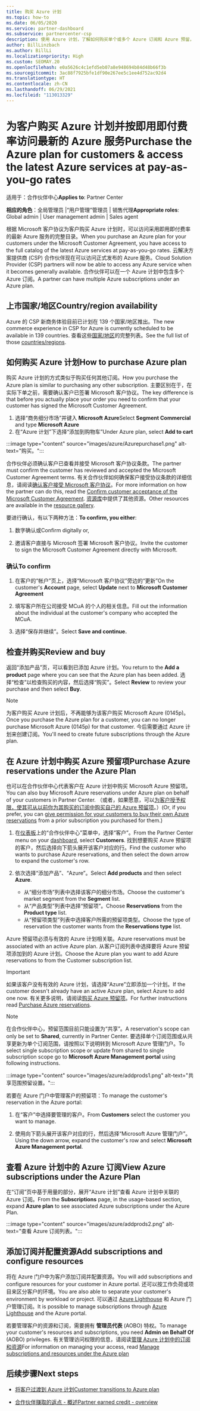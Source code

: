 ```yaml
---
title: 购买 Azure 计划
ms.topic: how-to
ms.date: 06/05/2020
ms.service: partner-dashboard
ms.subservice: partnercenter-csp
description: 使用 Azure 计划，了解如何购买单个或多个 Azure 订阅和 Azure 预留，如何配置资源，以及如何查看或添加订阅。
author: BillLinzbach
ms.author: BillLi
ms.localizationpriority: High
ms.custom: SEOMAY.20
ms.openlocfilehash: e0a5626c4c1efd5eb07a8e948694b84d48b66f3b
ms.sourcegitcommit: 3ac88f7925bfe1df90e267ee5c1ee4d752ac92d4
ms.translationtype: HT
ms.contentlocale: zh-CN
ms.lasthandoff: 06/29/2021
ms.locfileid: "113013329"
---
```

# <a name="purchase-the-azure-plan-for-customers--access-the-latest-azure-services-at-pay-as-you-go-rates"></a><span data-ttu-id="e800e-103">为客户购买 Azure 计划并按即用即付费率访问最新的 Azure 服务</span><span class="sxs-lookup"><span data-stu-id="e800e-103">Purchase the Azure plan for customers & access the latest Azure services at pay-as-you-go rates</span></span>

<span data-ttu-id="e800e-104">适用于：合作伙伴中心</span><span class="sxs-lookup"><span data-stu-id="e800e-104">**Applies to**: Partner Center</span></span> 

<span data-ttu-id="e800e-105">**相应的角色**：全局管理员 |“用户管理”管理员 | 销售代理</span><span class="sxs-lookup"><span data-stu-id="e800e-105">**Appropriate roles**: Global admin | User management admin | Sales agent</span></span>

<span data-ttu-id="e800e-106">根据 Microsoft 客户协议为客户购买 Azure 计划时，可以访问采用即用即付费率的最新 Azure 服务的完整目录。</span><span class="sxs-lookup"><span data-stu-id="e800e-106">When you purchase an Azure plan for your customers under the Microsoft Customer Agreement, you have access to the full catalog of the latest Azure services at pay-as-you-go rates.</span></span> <span data-ttu-id="e800e-107">云解决方案提供商 (CSP) 合作伙伴现在可以访问正式发布的 Azure 服务。</span><span class="sxs-lookup"><span data-stu-id="e800e-107">Cloud Solution Provider (CSP) partners will now be able to access any Azure service when it becomes generally available.</span></span> <span data-ttu-id="e800e-108">合作伙伴可以在一个 Azure 计划中包含多个 Azure 订阅。</span><span class="sxs-lookup"><span data-stu-id="e800e-108">A partner can have multiple Azure subscriptions under an Azure plan.</span></span> 

## <a name="countryregion-availability"></a><span data-ttu-id="e800e-109">上市国家/地区</span><span class="sxs-lookup"><span data-stu-id="e800e-109">Country/region availability</span></span>

<span data-ttu-id="e800e-110">Azure 的 CSP 新商务体验目前已计划在 139 个国家/地区推出。</span><span class="sxs-lookup"><span data-stu-id="e800e-110">The new commerce experience in CSP for Azure is currently scheduled to be available in 139 countries.</span></span> <span data-ttu-id="e800e-111">查看这些[国家/地区](https://query.prod.cms.rt.microsoft.com/cms/api/am/binary/RE3QN0x)的完整列表。</span><span class="sxs-lookup"><span data-stu-id="e800e-111">See the full list of those [countries/regions](https://query.prod.cms.rt.microsoft.com/cms/api/am/binary/RE3QN0x).</span></span> 

## <a name="how-to-purchase-azure-plan"></a><span data-ttu-id="e800e-112">如何购买 Azure 计划</span><span class="sxs-lookup"><span data-stu-id="e800e-112">How to purchase Azure plan</span></span>

<span data-ttu-id="e800e-113">购买 Azure 计划的方式类似于购买任何其他订阅。</span><span class="sxs-lookup"><span data-stu-id="e800e-113">How you purchase the Azure plan is similar to purchasing any other subscription.</span></span> <span data-ttu-id="e800e-114">主要区别在于，在实际下单之前，需要确认客户已签署 Microsoft 客户协议。</span><span class="sxs-lookup"><span data-stu-id="e800e-114">The key difference is that before you actually place your order you need to confirm that your customer has signed the Microsoft Customer Agreement.</span></span>

1. <span data-ttu-id="e800e-115">选择“商务细分市场”并键入 **Microsoft Azure**</span><span class="sxs-lookup"><span data-stu-id="e800e-115">Select **Segment Commercial** and type **Microsoft Azure**</span></span> 
2. <span data-ttu-id="e800e-116">在“Azure 计划”下选择“添加到购物车”</span><span class="sxs-lookup"><span data-stu-id="e800e-116">Under Azure plan, select **Add to cart**</span></span>

:::image type="content" source="images/azure/Azurepurchase1.png" alt-text="购买。":::

<span data-ttu-id="e800e-118">合作伙伴必须确认客户已查看并接受 Microsoft 客户协议条款。</span><span class="sxs-lookup"><span data-stu-id="e800e-118">The partner must confirm the customer has reviewed and accepted the Microsoft Customer Agreement terms.</span></span> <span data-ttu-id="e800e-119">有关合作伙伴如何确保客户接受协议条款的详细信息，请阅读[确认客户接受 Microsoft 客户协议](confirm-customer-agreement.md)。</span><span class="sxs-lookup"><span data-stu-id="e800e-119">For more information on how the partner can do this, read the [Confirm customer acceptance of the Microsoft Customer Agreement](confirm-customer-agreement.md).</span></span> <span data-ttu-id="e800e-120">[资源库](https://partner.microsoft.com/resources/collection/Microsoft-Customer-Agreement-in-the-CSP-program#/)中提供了其他资源。</span><span class="sxs-lookup"><span data-stu-id="e800e-120">Other resources are available in the [resource gallery](https://partner.microsoft.com/resources/collection/Microsoft-Customer-Agreement-in-the-CSP-program#/).</span></span>

<span data-ttu-id="e800e-121">要进行确认，有以下两种方法：</span><span class="sxs-lookup"><span data-stu-id="e800e-121">**To confirm, you either**:</span></span> 

1. <span data-ttu-id="e800e-122">数字确认或</span><span class="sxs-lookup"><span data-stu-id="e800e-122">Confirm digitally or,</span></span>

2. <span data-ttu-id="e800e-123">邀请客户直接与 Microsoft 签署 Microsoft 客户协议。</span><span class="sxs-lookup"><span data-stu-id="e800e-123">Invite the customer to sign the Microsoft Customer Agreement directly with Microsoft.</span></span> 

### <a name="to-confirm"></a><span data-ttu-id="e800e-124">确认</span><span class="sxs-lookup"><span data-stu-id="e800e-124">To confirm</span></span> 

1. <span data-ttu-id="e800e-125">在客户的“帐户”页上，选择“Microsoft 客户协议”旁边的“更新”</span><span class="sxs-lookup"><span data-stu-id="e800e-125">On the customer's **Account** page, select **Update** next to **Microsoft Customer Agreement**</span></span>  

2. <span data-ttu-id="e800e-126">填写客户所在公司接受 MCuA 的个人的相关信息。</span><span class="sxs-lookup"><span data-stu-id="e800e-126">Fill out the information about the individual at the customer's company who accepted the MCuA.</span></span>

3. <span data-ttu-id="e800e-127">选择“保存并继续”。</span><span class="sxs-lookup"><span data-stu-id="e800e-127">Select **Save and continue.**</span></span>  

## <a name="review-and-buy"></a><span data-ttu-id="e800e-128">检查并购买</span><span class="sxs-lookup"><span data-stu-id="e800e-128">Review and buy</span></span>

<span data-ttu-id="e800e-129">返回“添加产品”页，可以看到已添加 Azure 计划。</span><span class="sxs-lookup"><span data-stu-id="e800e-129">You return to the **Add a product** page where you can see that the Azure plan has been added.</span></span> <span data-ttu-id="e800e-130">选择“检查”以检查购买的内容，然后选择“购买”。</span><span class="sxs-lookup"><span data-stu-id="e800e-130">Select **Review** to review your purchase and then select **Buy**.</span></span> 

>[!Note]
><span data-ttu-id="e800e-131">为客户购买 Azure 计划后，不再能够为该客户购买 Microsoft Azure (0145p)。</span><span class="sxs-lookup"><span data-stu-id="e800e-131">Once you purchase the Azure plan for a customer, you can no longer purchase Microsoft Azure (0145p) for that customer.</span></span> <span data-ttu-id="e800e-132">今后需要通过 Azure 计划来创建订阅。</span><span class="sxs-lookup"><span data-stu-id="e800e-132">You'll need to create future subscriptions through the Azure plan.</span></span>

## <a name="purchase-azure-reservations-under-the-azure-plan"></a><span data-ttu-id="e800e-133">在 Azure 计划中购买 Azure 预留项</span><span class="sxs-lookup"><span data-stu-id="e800e-133">Purchase Azure reservations under the Azure Plan</span></span> 
  
<span data-ttu-id="e800e-134">也可以在合作伙伴中心代表客户在 Azure 计划中购买 Microsoft Azure 预留项。</span><span class="sxs-lookup"><span data-stu-id="e800e-134">You can also buy Microsoft Azure reservations under Azure plan on behalf of your customers in Partner Center.</span></span> <span data-ttu-id="e800e-135">（或者，如果愿意，可以[为客户授予权限，使其可从以前你为其购买的订阅中购买自己的 Azure 预留项](give-customers-permission.md)。）</span><span class="sxs-lookup"><span data-stu-id="e800e-135">(Or, if you prefer, you can [give permission for your customers to buy their own Azure reservations](give-customers-permission.md) from a prior subscription you purchased for them.)</span></span>

1. <span data-ttu-id="e800e-136">在[仪表板](https://partner.microsoft.com/dashboard/)上的“合作伙伴中心”菜单中，选择“客户”。</span><span class="sxs-lookup"><span data-stu-id="e800e-136">From the Partner Center menu on your [dashboard](https://partner.microsoft.com/dashboard/), select **Customers**.</span></span> <span data-ttu-id="e800e-137">找到想要购买 Azure 预留项的客户，然后选择向下箭头展开该客户对应的行。</span><span class="sxs-lookup"><span data-stu-id="e800e-137">Find the customer who wants to purchase Azure reservations, and then select the down arrow to expand the customer's row.</span></span>

2. <span data-ttu-id="e800e-138">依次选择“添加产品”、“Azure”。</span><span class="sxs-lookup"><span data-stu-id="e800e-138">Select **Add products** and then select **Azure**.</span></span> 

   - <span data-ttu-id="e800e-139">从“细分市场”列表中选择该客户的细分市场。</span><span class="sxs-lookup"><span data-stu-id="e800e-139">Choose the customer's market segment from the **Segment** list.</span></span>
   - <span data-ttu-id="e800e-140">从“产品类型”列表中选择“预留项”。</span><span class="sxs-lookup"><span data-stu-id="e800e-140">Choose **Reservations** from the **Product type** list.</span></span>
   - <span data-ttu-id="e800e-141">从“预留项类型”列表中选择客户所需的预留项类型。</span><span class="sxs-lookup"><span data-stu-id="e800e-141">Choose the type of reservation the customer wants from the **Reservations type** list.</span></span>

<span data-ttu-id="e800e-142">Azure 预留项必须与有效的 Azure 计划相关联。</span><span class="sxs-lookup"><span data-stu-id="e800e-142">Azure reservations must be associated with an active Azure plan.</span></span> <span data-ttu-id="e800e-143">从客户订阅列表中选择要将 Azure 预留项添加到的 Azure 计划。</span><span class="sxs-lookup"><span data-stu-id="e800e-143">Choose the Azure plan you want to add Azure reservations to from the Customer subscription list.</span></span> 

>[!Important] 
><span data-ttu-id="e800e-144">如果该客户没有有效的 Azure 计划，请选择“Azure”立即添加一个计划。</span><span class="sxs-lookup"><span data-stu-id="e800e-144">If the customer doesn't already have an active Azure plan, select Azure to add one now.</span></span> <span data-ttu-id="e800e-145">有关更多说明，请阅读[购买 Azure 预留项](azure-reservations-buying.md#purchase-azure-reservations)。</span><span class="sxs-lookup"><span data-stu-id="e800e-145">For further instructions read [Purchase Azure reservations](azure-reservations-buying.md#purchase-azure-reservations).</span></span>

>[!Note]
><span data-ttu-id="e800e-146">在合作伙伴中心，预留范围目前只能设置为“共享”。</span><span class="sxs-lookup"><span data-stu-id="e800e-146">A reservation's scope can only be set to **Shared**, currently in Partner Center.</span></span> <span data-ttu-id="e800e-147">要选择单个订阅范围或从共享更新为单个订阅范围，请按照以下说明转到 Microsoft Azure 管理门户。</span><span class="sxs-lookup"><span data-stu-id="e800e-147">To select single subscription scope or update from shared to single subscription scope go to **Microsoft Azure Management portal** using following instructions.</span></span> 

:::image type="content" source="images/azure/addprods1.png" alt-text="共享范围预留设置。":::

<span data-ttu-id="e800e-149">若要在 Azure 门户中管理客户的预留项：</span><span class="sxs-lookup"><span data-stu-id="e800e-149">To manage the customer's reservation in the Azure portal:</span></span> 

1. <span data-ttu-id="e800e-150">在“客户”中选择要管理的客户。</span><span class="sxs-lookup"><span data-stu-id="e800e-150">From **Customers** select the customer you want to manage.</span></span> 

2. <span data-ttu-id="e800e-151">使用向下箭头展开该客户对应的行，然后选择“Microsoft Azure 管理门户”。</span><span class="sxs-lookup"><span data-stu-id="e800e-151">Using the down arrow, expand the customer's row and select **Microsoft Azure Management portal**.</span></span>  
 
## <a name="view-azure-subscriptions-under-the-azure-plan"></a><span data-ttu-id="e800e-152">查看 Azure 计划中的 Azure 订阅</span><span class="sxs-lookup"><span data-stu-id="e800e-152">View Azure subscriptions under the Azure Plan</span></span>

<span data-ttu-id="e800e-153">在“订阅”页中基于用量的部分，展开“Azure 计划”查看 Azure 计划中关联的 Azure 订阅。</span><span class="sxs-lookup"><span data-stu-id="e800e-153">From the **Subscriptions** page, in the usage-based section, expand **Azure plan** to see associated Azure subscriptions under the Azure Plan.</span></span>

:::image type="content" source="images/azure/addprods2.png" alt-text="查看 Azure 订阅列表。"::: 


## <a name="add-subscriptions-and-configure-resources"></a><span data-ttu-id="e800e-155">添加订阅并配置资源</span><span class="sxs-lookup"><span data-stu-id="e800e-155">Add subscriptions and configure resources</span></span>

<span data-ttu-id="e800e-156">将在 Azure 门户中为客户添加订阅并配置资源。</span><span class="sxs-lookup"><span data-stu-id="e800e-156">You will add subscriptions and configure resources for your customer in Azure portal.</span></span> <span data-ttu-id="e800e-157">还可以按工作负荷或项目来区分客户的环境。</span><span class="sxs-lookup"><span data-stu-id="e800e-157">You are also able to separate your customer's environment by workload or project.</span></span> <span data-ttu-id="e800e-158">可以通过 [Azure Lighthouse](https://azure.microsoft.com/services/azure-lighthouse/) 和 Azure 门户管理订阅。</span><span class="sxs-lookup"><span data-stu-id="e800e-158">It is possible to manage subscriptions through [Azure Lighthouse](https://azure.microsoft.com/services/azure-lighthouse/) and the Azure portal.</span></span> 

<span data-ttu-id="e800e-159">若要管理客户的资源和订阅，需要拥有 **管理员代表** (AOBO) 特权。</span><span class="sxs-lookup"><span data-stu-id="e800e-159">To manage your customer's resources and subscriptions, you need **Admin on Behalf Of** (AOBO) privileges.</span></span> <span data-ttu-id="e800e-160">有关管理访问权限的信息，请阅读[管理 Azure 计划中的订阅和资源](azure-plan-manage.md)</span><span class="sxs-lookup"><span data-stu-id="e800e-160">For information on managing your access, read [Manage subscriptions and resources under the Azure plan](azure-plan-manage.md)</span></span>

## <a name="next-steps"></a><span data-ttu-id="e800e-161">后续步骤</span><span class="sxs-lookup"><span data-stu-id="e800e-161">Next steps</span></span>

- [<span data-ttu-id="e800e-162">将客户过渡到 Azure 计划</span><span class="sxs-lookup"><span data-stu-id="e800e-162">Customer transitions to Azure plan</span></span>](azure-plan-transition.md)

- [<span data-ttu-id="e800e-163">合作伙伴赚取的返点 - 概述</span><span class="sxs-lookup"><span data-stu-id="e800e-163">Partner earned credit - overview</span></span>](partner-earned-credit.md)
